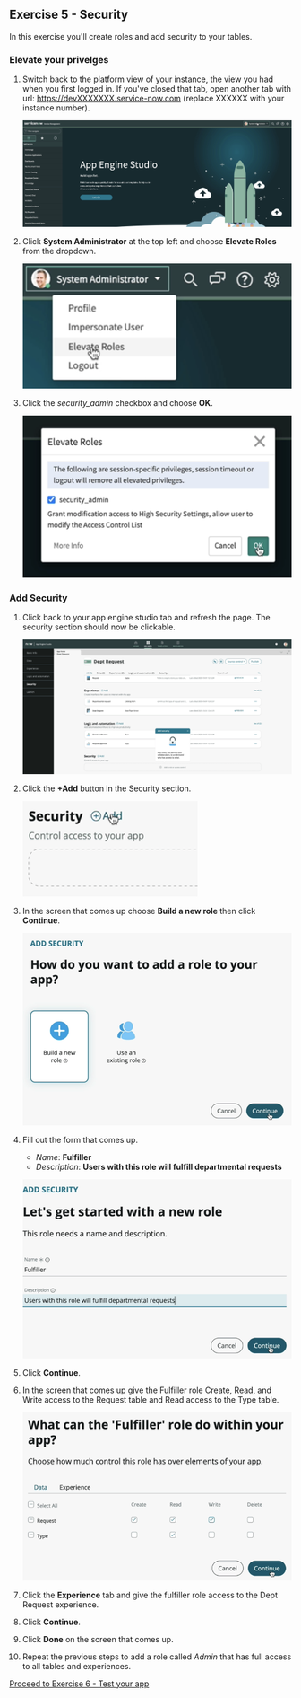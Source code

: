 ## Exercise 5 - Security

In this exercise you'll create roles and add security to your tables.

### Elevate your privelges

1. Switch back to the platform view of your instance, the view you had when you first logged in. If you've closed that tab, open another tab with url: https://devXXXXXXX.service-now.com (replace XXXXXX with your instance number).

    ![](images/2021-10-06-15-58-39.png)

1. Click **System Administrator** at the top left and choose **Elevate Roles** from the dropdown.

    ![](images/2021-10-06-15-57-41.png)

1. Click the _security_admin_ checkbox and choose **OK**.

    ![](images/2021-10-06-15-59-30.png)

### Add Security

1. Click back to your app engine studio tab and refresh the page. The security section should now be clickable.

    ![](images/2021-10-06-16-00-41.png)

1. Click the **+Add** button in the Security section.

    ![](images/2021-10-06-16-23-46.png)

1. In the screen that comes up choose **Build a new role** then click **Continue**.

    ![](images/2021-10-06-16-24-46.png)

1. Fill out the form that comes up.

    * _Name_: **Fulfiller**
    * _Description_: **Users with this role will fulfill departmental requests**

    ![](images/2021-10-06-16-26-12.png)

1. Click **Continue**.

1. In the screen that comes up give the Fulfiller role Create, Read, and Write access to the Request table and Read access to the Type table.

    ![](images/2021-10-06-16-27-29.png)

1. Click the **Experience** tab and give the fulfiller role access to the Dept Request experience.

1. Click **Continue**.

1. Click **Done** on the screen that comes up.

1. Repeat the previous steps to add a role called _Admin_ that has full access to all tables and experiences.

[Proceed to Exercise 6 - Test your app](Exercise6-TestApp.md)